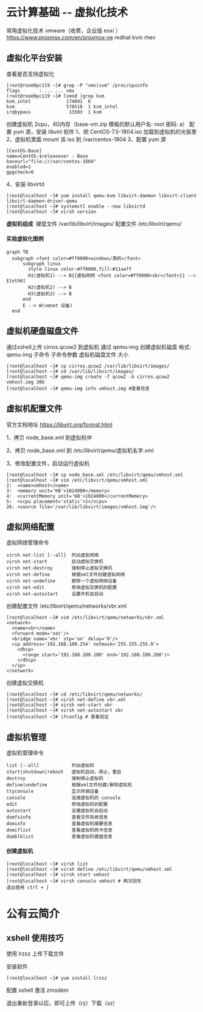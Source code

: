# 云计算基础 -- 虚拟化技术

常用虚拟化技术
  vmware（收费，企业版 esxi ）
  https://www.proxmox.com/en/proxmox-ve
  redhat kvm rhev

## 虚拟化平台安装

查看是否支持虚拟化

```shell 
[root@room9pc119 ~]# grep -P "vmx|svm" /proc/cpuinfo
flags		: ... ... vmx
[root@room9pc119 ~]# lsmod |grep kvm
kvm_intel             174841  6 
kvm                   578518  1 kvm_intel
irqbypass              13503  1 kvm
```

创建虚拟机 2cpu，4G内存（base-vm.zip 模板的默认用户名: root  密码: a）
配置 yum 源，安装 libvirt 软件
1、把 CentOS-7.5-1804.iso 加载到虚拟机的光驱里
2、虚拟机里面 mount 该 iso 到 /var/centos-1804
3、配置 yum 源

```shell
[CentOS-Base]
name=CentOS-$releasever - Base
baseurl="file:///var/centos-1804"
enabled=1
gpgcheck=0
```

4、安装 libvirtd

```shell
[root@localhost ~]# yum install qemu-kvm libvirt-daemon libvirt-client libvirt-daemon-driver-qemu
[root@localhost ~]# systemctl enable --now libvirtd
[root@localhost ~]# virsh version
```

**虚拟机组成**
​    硬盘文件  /var/lib/libvirt/images/
​    配置文件  /etc/libvirt/qemu/

#### 实验虚拟化图例

```mermaid
graph TB
  subgraph <font color=#ff0000>windows/真机</font>
      subgraph linux
        style linux color:#ff0000,fill:#11aaff
        H1(虚拟机1) --> B{{虚拟网桥 <font color=#ff0000>vbr</font>}} --> E[eth0]
        H2(虚拟机2) --> B
        H3(虚拟机3) --> B
      end
      E --> W(vmnet 设备)
  end
```

## 虚拟机硬盘磁盘文件

通过xshell上传 cirros.qcow2 到虚拟机
通过 qemu-img 创建虚拟机磁盘
格式: qemu-img  子命令  子命令参数  虚拟机磁盘文件  大小

```shell
[root@localhost ~]# cp cirros.qcow2 /var/lib/libvirt/images/
[root@localhost ~]# cd /var/lib/libvirt/images/
[root@localhost ~]# qemu-img create -f qcow2 -b cirros.qcow2 vmhost.img 30G
[root@localhost ~]# qemu-img info vmhost.img #查看信息
```

## 虚拟机配置文件

官方文档地址 https://libvirt.org/format.html

1、拷贝 node_base.xml 到虚拟机中

2、拷贝 node_base.xml 到 /etc/libvirt/qemu/虚拟机名字.xml

3、修改配置文件，启动运行虚拟机

```shell
[root@localhost ~]# cp node_base.xml /etc/libvirt/qemu/vmhost.xml
[root@localhost ~]# vim /etc/libvirt/qemu/vmhost.xml
2:	<name>vmhost</name>
3:	<memory unit='KB'>1024000</memory>
4:	<currentMemory unit='KB'>1024000</currentMemory>
5:	<vcpu placement='static'>2</vcpu>
26:	<source file='/var/lib/libvirt/images/vmhost.img'/>
```

## 虚拟网络配置

虚拟网络管理命令

```shell
virsh net-list [--all]	列出虚拟网络
virsh net-start    		启动虚拟交换机
virsh net-destroy   	强制停止虚拟交换机
virsh net-define    	根据xml文件创建虚拟网络
virsh net-undefine   	删除一个虚拟网络设备
virsh net-edit     		修改虚拟交换机的配置
virsh net-autostart  	设置开机自启动
```

创建配置文件 /etc/libvirt/qemu/networks/vbr.xml

```shell
[root@localhost ~]# vim /etc/libvirt/qemu/networks/vbr.xml
<network>
  <name>vbr</name>
  <forward mode='nat'/>
  <bridge name='vbr' stp='on' delay='0'/>
  <ip address='192.168.100.254' netmask='255.255.255.0'>
    <dhcp>
      <range start='192.168.100.100' end='192.168.100.200'/>
    </dhcp>
  </ip>
</network>
```

创建虚拟交换机

```shell
[root@localhost ~]# cd /etc/libvirt/qemu/networks/
[root@localhost ~]# virsh net-define vbr.xml
[root@localhost ~]# virsh net-start vbr
[root@localhost ~]# virsh net-autostart vbr
[root@localhost ~]# ifconfig # 查看验证
```

## 虚拟机管理

虚拟机管理命令

```shell
list [--all]           	列出虚拟机
start|shutdown|reboot  	虚拟机启动，停止，重启
destroy                	强制停止虚拟机
define|undefine        	根据xml文件创建/删除虚拟机
ttyconsole             	显示终端设备
console                	连接虚拟机的 console
edit       				修改虚拟机的配置
autostart  				设置虚拟机自启动
domfsinfo  				查看文件系统信息
dominfo    				查看虚拟机摘要信息
domiflist  				查看虚拟机网卡信息
domblklist 				查看虚拟机硬盘信息
```

#### 创建虚拟机

```shell
[root@localhost ~]# virsh list
[root@localhost ~]# virsh define /etc/libvirt/qemu/vmhost.xml
[root@localhost ~]# virsh start vmhost
[root@localhost ~]# virsh console vmhost # 两次回车
退出使用 ctrl + ]
```

# 公有云简介

## xshell 使用技巧

使用 lrzsz 上传下载文件

安装软件 

```shell
[root@localhost ~]# yum install lrzsz
```

配置 xshell 激活 zmodem

退出重新登录以后，即可上传（rz）下载（sz）